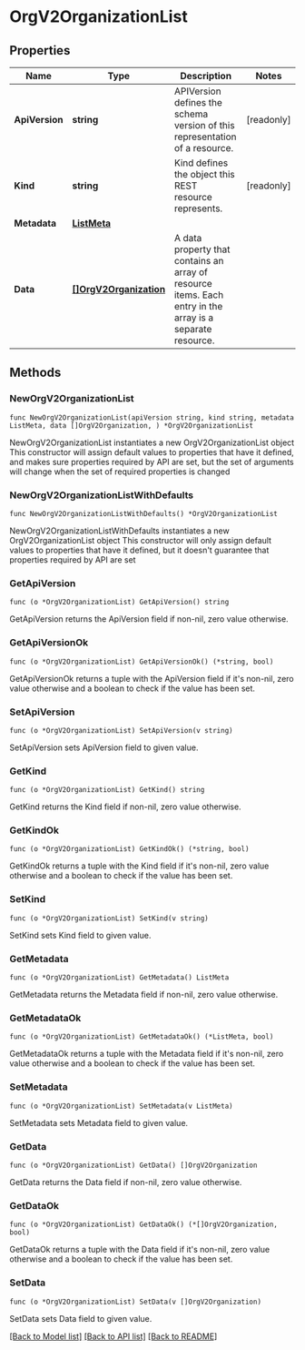 # OrgV2OrganizationList

## Properties

Name | Type | Description | Notes
------------ | ------------- | ------------- | -------------
**ApiVersion** | **string** | APIVersion defines the schema version of this representation of a resource. | [readonly] 
**Kind** | **string** | Kind defines the object this REST resource represents. | [readonly] 
**Metadata** | [**ListMeta**](ListMeta.md) |  | 
**Data** | [**[]OrgV2Organization**](OrgV2Organization.md) | A data property that contains an array of resource items. Each entry in the array is a separate resource. | 

## Methods

### NewOrgV2OrganizationList

`func NewOrgV2OrganizationList(apiVersion string, kind string, metadata ListMeta, data []OrgV2Organization, ) *OrgV2OrganizationList`

NewOrgV2OrganizationList instantiates a new OrgV2OrganizationList object
This constructor will assign default values to properties that have it defined,
and makes sure properties required by API are set, but the set of arguments
will change when the set of required properties is changed

### NewOrgV2OrganizationListWithDefaults

`func NewOrgV2OrganizationListWithDefaults() *OrgV2OrganizationList`

NewOrgV2OrganizationListWithDefaults instantiates a new OrgV2OrganizationList object
This constructor will only assign default values to properties that have it defined,
but it doesn't guarantee that properties required by API are set

### GetApiVersion

`func (o *OrgV2OrganizationList) GetApiVersion() string`

GetApiVersion returns the ApiVersion field if non-nil, zero value otherwise.

### GetApiVersionOk

`func (o *OrgV2OrganizationList) GetApiVersionOk() (*string, bool)`

GetApiVersionOk returns a tuple with the ApiVersion field if it's non-nil, zero value otherwise
and a boolean to check if the value has been set.

### SetApiVersion

`func (o *OrgV2OrganizationList) SetApiVersion(v string)`

SetApiVersion sets ApiVersion field to given value.


### GetKind

`func (o *OrgV2OrganizationList) GetKind() string`

GetKind returns the Kind field if non-nil, zero value otherwise.

### GetKindOk

`func (o *OrgV2OrganizationList) GetKindOk() (*string, bool)`

GetKindOk returns a tuple with the Kind field if it's non-nil, zero value otherwise
and a boolean to check if the value has been set.

### SetKind

`func (o *OrgV2OrganizationList) SetKind(v string)`

SetKind sets Kind field to given value.


### GetMetadata

`func (o *OrgV2OrganizationList) GetMetadata() ListMeta`

GetMetadata returns the Metadata field if non-nil, zero value otherwise.

### GetMetadataOk

`func (o *OrgV2OrganizationList) GetMetadataOk() (*ListMeta, bool)`

GetMetadataOk returns a tuple with the Metadata field if it's non-nil, zero value otherwise
and a boolean to check if the value has been set.

### SetMetadata

`func (o *OrgV2OrganizationList) SetMetadata(v ListMeta)`

SetMetadata sets Metadata field to given value.


### GetData

`func (o *OrgV2OrganizationList) GetData() []OrgV2Organization`

GetData returns the Data field if non-nil, zero value otherwise.

### GetDataOk

`func (o *OrgV2OrganizationList) GetDataOk() (*[]OrgV2Organization, bool)`

GetDataOk returns a tuple with the Data field if it's non-nil, zero value otherwise
and a boolean to check if the value has been set.

### SetData

`func (o *OrgV2OrganizationList) SetData(v []OrgV2Organization)`

SetData sets Data field to given value.



[[Back to Model list]](../README.md#documentation-for-models) [[Back to API list]](../README.md#documentation-for-api-endpoints) [[Back to README]](../README.md)


